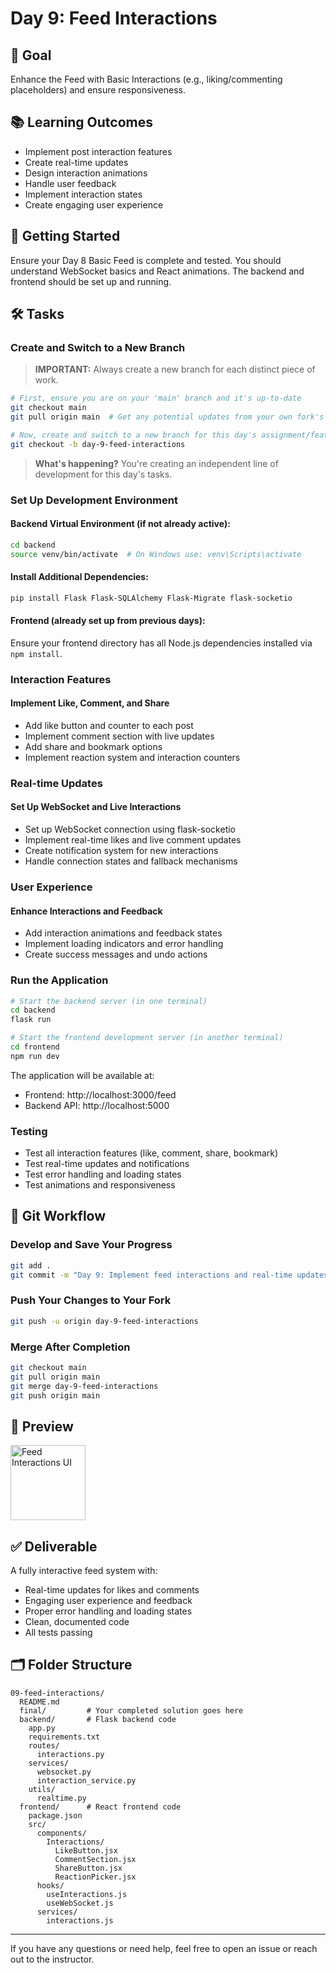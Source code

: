 # Day 9: Feed Interactions

## 🎯 Goal

Enhance the Feed with Basic Interactions (e.g., liking/commenting placeholders) and ensure responsiveness.

## 📚 Learning Outcomes

- Implement post interaction features
- Create real-time updates
- Design interaction animations
- Handle user feedback
- Implement interaction states
- Create engaging user experience

## 🚀 Getting Started

Ensure your Day 8 Basic Feed is complete and tested. You should understand WebSocket basics and React animations. The backend and frontend should be set up and running.

## 🛠️ Tasks

### Create and Switch to a New Branch

> **IMPORTANT:** Always create a new branch for each distinct piece of work.

```bash
# First, ensure you are on your 'main' branch and it's up-to-date
git checkout main
git pull origin main  # Get any potential updates from your own fork's main

# Now, create and switch to a new branch for this day's assignment/feature
git checkout -b day-9-feed-interactions
```

> **What's happening?** You're creating an independent line of development for this day's tasks.

### Set Up Development Environment

#### Backend Virtual Environment (if not already active):

```bash
cd backend
source venv/bin/activate  # On Windows use: venv\Scripts\activate
```

#### Install Additional Dependencies:

```bash
pip install Flask Flask-SQLAlchemy Flask-Migrate flask-socketio
```

#### Frontend (already set up from previous days):

Ensure your frontend directory has all Node.js dependencies installed via `npm install`.

### Interaction Features

#### Implement Like, Comment, and Share

- Add like button and counter to each post
- Implement comment section with live updates
- Add share and bookmark options
- Implement reaction system and interaction counters

### Real-time Updates

#### Set Up WebSocket and Live Interactions

- Set up WebSocket connection using flask-socketio
- Implement real-time likes and live comment updates
- Create notification system for new interactions
- Handle connection states and fallback mechanisms

### User Experience

#### Enhance Interactions and Feedback

- Add interaction animations and feedback states
- Implement loading indicators and error handling
- Create success messages and undo actions

### Run the Application

```bash
# Start the backend server (in one terminal)
cd backend
flask run

# Start the frontend development server (in another terminal)
cd frontend
npm run dev
```

The application will be available at:

- Frontend: http://localhost:3000/feed
- Backend API: http://localhost:5000

### Testing

- Test all interaction features (like, comment, share, bookmark)
- Test real-time updates and notifications
- Test error handling and loading states
- Test animations and responsiveness

## 🔄 Git Workflow

### Develop and Save Your Progress

```bash
git add .
git commit -m "Day 9: Implement feed interactions and real-time updates"
```

### Push Your Changes to Your Fork

```bash
git push -u origin day-9-feed-interactions
```

### Merge After Completion

```bash
git checkout main
git pull origin main
git merge day-9-feed-interactions
git push origin main
```

## 📸 Preview

<img src="feed-interactions.png" alt="Feed Interactions UI" width="120"/>

## ✅ Deliverable

A fully interactive feed system with:

- Real-time updates for likes and comments
- Engaging user experience and feedback
- Proper error handling and loading states
- Clean, documented code
- All tests passing

## 🗂️ Folder Structure

```
09-feed-interactions/
  README.md
  final/         # Your completed solution goes here
  backend/       # Flask backend code
    app.py
    requirements.txt
    routes/
      interactions.py
    services/
      websocket.py
      interaction_service.py
    utils/
      realtime.py
  frontend/      # React frontend code
    package.json
    src/
      components/
        Interactions/
          LikeButton.jsx
          CommentSection.jsx
          ShareButton.jsx
          ReactionPicker.jsx
      hooks/
        useInteractions.js
        useWebSocket.js
      services/
        interactions.js
```

---

If you have any questions or need help, feel free to open an issue or reach out to the instructor.
